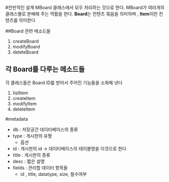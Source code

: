 #전반적인 설계
MBoard 클래스에서 모두 처리하는 것으로 한다.
MBoard가 여러개의 클래스별로 분배해 주는 역활을 한다.
**Board**는 컨텐츠 묶음을 의미하며 ,  **Item**이란 컨텐츠를 의미한다 

##Board 관련 메소드들
1. createBoard
2. modifyBoard
3. deleteBoard

## 각  Board를 다루는 메소드들

각 클래스들은 Board ID를 받아서 주어진 기능들을 소화해 낸다
   
1. listItem
2. createItem
3. modifyItem
4. deleteItem

#metadata

- db : 저장공간 데이터베이스의 종류
- type : 게시판의 유형
	- 옵션
- id : 게시판의 id -> 데이터베이스의 테이블명을 이것으로 한다
- title : 게시판의 종류
- desc : 짧은 설명
- fields : 관리할 데이터 항목들 
	- id , title, datatype, size, 필수여부
